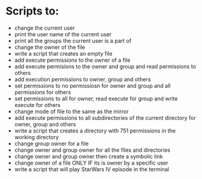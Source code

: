 # Scripts to:
* change the current user
* print the user name of the current user
* print all the groups the current user is a part of 
* change the owner of the file 
* write a script that creates an empty file
* add execute permissions to the owner of a file 
* add execute permisions to the owner and group and read permissions to others
* add execution permissions to owner, group and others
* set permissions to no permissiosn for owner and group and all permissions for others
* set permissions to all for owner, read execute for group and write execute for others
* change mode of file to the same as the mirror
* add execute permissions to all subdirectories of the current directory for owner, group and others
* write a script that creates a directory with 751 permissions in the working directory
* change group owner for a file
* change owner and group owner for all the files and directories
* change owner and group owner then create a symbolic link
* change owner of a file ONLY IF its is owner by a specific user
* write a script that will play StarWars IV episode in the terminal 
